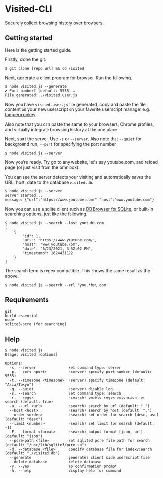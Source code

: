 
# Visited-CLI

<!-- Securely collect browsing history over browsers with search capability and extras -->
Securely collect browsing history over browsers.

## Getting started  

Here is the getting started guide. 

Firstly, clone the git.

```
$ git clone [repo url] && cd visited 
```

Next, generate a client program for browser. Run the following.

```
$ node visited.js --generate
✔ Port number? [default: 5555] …
File generated: ./visited.user.js
```

Now you have `visited.user.js` file generated, copy and paste the file content as your new userscript on your favorite userscript manager e.g. [tampermonkey](https://chrome.google.com/webstore/detail/tampermonkey/dhdgffkkebhmkfjojejmpbldmpobfkfo?hl=en)

Also note that you can paste the same to your browsers, Chrome profiles, and virtually integrate browsing history at the one place. 

Next, start the server. Use `-s` or `--server`. Also note that `--quiet` for background run, `--port` for specifying the port number. 

```
$ node visited.js --server
```

Now you're ready. Try go to any website, let's say youtube.com, and reload page (or just visit from the omnibox). 

You can see the server detects your visiting and automatically saves the URL, host, date to the database `visited.db`.

```
$ node visited.js --server
server started...
message: {"url":"https://www.youtube.com/","host":"www.youtube.com"}
```

Now you can use a sqlite client such as [DB Browser for SQLite](https://sqlitebrowser.org/dl/), or built-in searching options, just like the following. 

```
$ node visited.js --search --host youtube.com
[
    {
        "id": 1,
        "url": "https://www.youtube.com/",
        "host": "www.youtube.com",
        "date": "6/23/2021, 3:52:02 PM",
        "timestamp": 1624431122
    }
]
```

The search term is regex compatible. This shows the same result as the above. 

```
$ node visited.js --search --url 'you.*be\.com'
```

## Requirements

```
git
build-essential
node
sqlite3-pcre (for searching)
```

## Help 

```
$ node visited.js
Usage: visited [options]

Options:
  -s, --server               set command type: server
  -p, --port <port>          (server) specify port number (default: 5555)
  -t, --timezone <timezone>  (server) specify timezone (default: "Asia/Tokyo")
  -q, --quiet                (server) disable log
  -s, --search               set command type: search
  -r, --regex                (search) enable regex extension for search (default: true)
  -u, --url <url>            (search) search by url (default: ".")
  --host <host>              (search) search by host (default: ".")
  --order <order>            (search) set order for search [desc, asc] (default: "desc")
  --limit <number>           (search) set limit for search (default: -1)
  -F, --format <format>      (search) output format [json, url] (default: "json")
  --pcre-path <file>         set sqlite3 pcre file path for search (default: "/usr/lib/sqlite3/pcre.so")
  -d, --database <file>      specify database file for index/search (default: "./visited.db")
  --generate                 generates client side userScript file
  --delete-database          delete database
  -y, --yes                  no confirmation prompt
  -h, --help                 display help for command
```